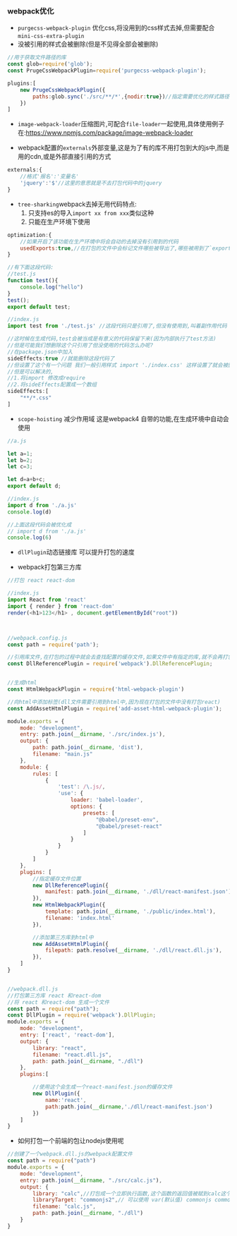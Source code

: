 ### webpack优化

- `purgecss-webpack-plugin` 优化css,将没用到的css样式去掉,但需要配合`mini-css-extra-plugin`
- 没被引用的样式会被删除(但是不见得全部会被删除)
```javascript
//用于获取文件路径的库
const glob=require('glob');
const PrugeCssWebpackPlugin=require('purgecss-webpack-plugin');

plugins:[
    new PrugeCssWebpackPlugin({
        paths:glob.sync('./src/**/*',{nodir:true})//指定需要优化的样式路径
    })
]
```
- `image-webpack-loader`压缩图片,可配合`file-loader`一起使用,具体使用例子在:https://www.npmjs.com/package/image-webpack-loader

- webpack配置的`externals`外部变量,这是为了有的库不用打包到大的js中,而是用的cdn,或是外部直接引用的方式 
```javascript
externals:{
    //格式'报名':'变量名'
    'jquery':'$'//这里的意思就是不去打包代码中的jquery
}
```

- `tree-sharking`webpack去掉无用代码特点:
  1. 只支持es的导入`import xx from xxx`类似这种
  2. 只能在生产环境下使用
```javascript
optimization:{
    //如果开启了该功能在生产环境中将会自动的去掉没有引用到的代码
    usedExports:true,//在打包的文件中会标记文件哪些被导出了,哪些被用到了`exports used:xxxx`
}

//有下面这段代码:
//test.js 
function test(){
    console.log("hello")
}
test();
export default test;

//index.js
import test from './test.js' //这段代码只是引用了,但没有使用到,叫着副作用代码

//这时候在生成代码,test会被当成是有意义的代码保留下来(因为内部执行了test方法)
//但是可能我们想删除这个只引用了但没使用的代码怎么办呢?
//在package.json中加入
sideEffects:true //就能删除这段代码了
//但设置了这个有一个问题 我们一般引用样式 import './index.css' 这样设置了就会被删除
//但是可以解决的, 
//1.将import 修改成require
//2.将sideEffects配置成一个数组
sideEffects:[
    "**/*.css"
]
```

- `scope-hoisting` 减少作用域 这是webpack4 自带的功能,在生成环境中自动会使用
```javascript
//a.js

let a=1;
let b=2;
let c=3;

let d=a+b+c;
export default d;

//index.js
import d from './a.js'
console.log(d)

//上面这段代码会被优化成
// import d from './a.js'
console.log(6)
```

- `dllPlugin`动态链接库 可以提升打包的速度

- webpack打包第三方库
```javascript
//打包 react react-dom

//index.js
import React from 'react'
import { render } from 'react-dom'
render(<h1>123</h1> , document.getElementById("root"))



//webpack.config.js
const path = require('path');

//引用库文件,在打包的过程中就会去查找配置的缓存文件,如果文件中有指定的库,就不会再打包了
const DllReferencePlugin = require('webpack').DllReferencePlugin;


//生成html
const HtmlWebpackPlugin = require('html-webpack-plugin')

//向html中添加标签(dll文件需要引用到html中,因为现在打包的文件中没有打包react)
const AddAssetHtmlPlugin = require('add-asset-html-webpack-plugin');

module.exports = {
    mode: "development",
    entry: path.join(__dirname, './src/index.js'),
    output: {
        path: path.join(__dirname, 'dist'),
        filename: "main.js"
    },
    module: {
        rules: [
            {
                'test': /\.js/,
                'use': {
                    loader: 'babel-loader',
                    options: {
                        presets: [
                            "@babel/preset-env",
                            "@babel/preset-react"
                        ]
                    }
                }
            }
        ]
    },
    plugins: [
        //指定缓存文件位置
        new DllReferencePlugin({
            manifest: path.join(__dirname, './dll/react-manifest.json')
        }),
        new HtmlWebpackPlugin({
            template: path.join(__dirname, './public/index.html'),
            filename: 'index.html'
        }),

        //添加第三方库到html中
        new AddAssetHtmlPlugin({
            filepath: path.resolve(__dirname, './dll/react.dll.js'),
        }),
    ]
}


//webpack.dll.js
//打包第三方库 react 和react-dom
//将 react 和react-dom 生成一个文件
const path = require("path");
const DllPlugin = require('webpack').DllPlugin;
module.exports = {
    mode: "development",
    entry: ['react', 'react-dom'],
    output: {
        library: "react",
        filename: "react.dll.js",
        path: path.join(__dirname, "./dll")
    },
    plugins:[

        //使用这个会生成一个react-manifest.json的缓存文件
        new DllPlugin({
            name:'react',
            path:path.join(__dirname,'./dll/react-manifest.json')
        })
    ]
}
```

- 如何打包一个前端的包让nodejs使用呢
``` javascript
//创建了一个webpack.dll.js的webpack配置文件
const path = require("path")
module.exports = {
    mode: "development",
    entry: path.join(__dirname, "./src/calc.js"),
    output: {
        library: "calc",//打包成一个立即执行函数,这个函数的返回值被赋到calc这个变量上
        libraryTarget: "commonjs2",// 可以使用 var(默认值) commonjs commonjs2
        filename: "calc.js",
        path: path.join(__dirname, "./dll")
    }
}
```
